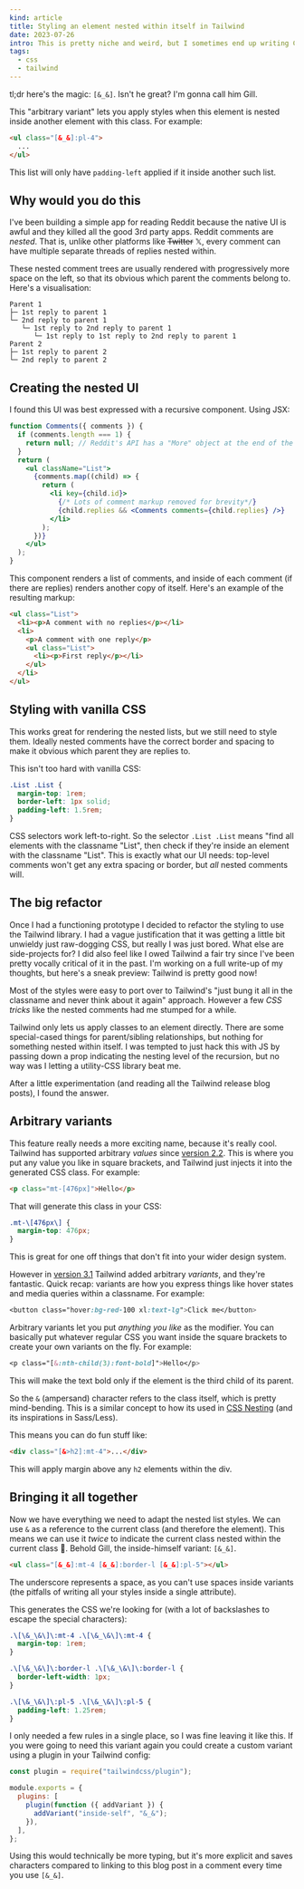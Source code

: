 ```yaml
---
kind: article
title: Styling an element nested within itself in Tailwind
date: 2023-07-26
intro: This is pretty niche and weird, but I sometimes end up writing CSS that needs to target an element nested inside an instance of itself. This is not obvious to do in Tailwind, so I thought I'd blog about it.
tags:
  - css
  - tailwind
---
```


tl;dr here's the magic: `[&_&]`. Isn't he great? I'm gonna call him Gill.

This "arbitrary variant" lets you apply styles when this element is nested inside another element with this class. For example:

```html
<ul class="[&_&]:pl-4">
  ...
</ul>
```

This list will only have `padding-left` applied if it inside another such list.

## Why would you do this

I've been building a simple app for reading Reddit because the native UI is awful and they killed all the good 3rd party apps. Reddit comments are _nested_. That is, unlike other platforms like ~~Twitter~~ 𝕏, every comment can have multiple separate threads of replies nested within.

These nested comment trees are usually rendered with progressively more space on the left, so that its obvious which parent the comments belong to. Here's a visualisation:

```
Parent 1
├─ 1st reply to parent 1
└─ 2nd reply to parent 1
   └─ 1st reply to 2nd reply to parent 1
      └─ 1st reply to 1st reply to 2nd reply to parent 1
Parent 2
├─ 1st reply to parent 2
└─ 2nd reply to parent 2
```

## Creating the nested UI

I found this UI was best expressed with a recursive component. Using JSX:

```jsx
function Comments({ comments }) {
  if (comments.length === 1) {
    return null; // Reddit's API has a "More" object at the end of the tree
  }
  return (
    <ul className="List">
      {comments.map((child) => {
        return (
          <li key={child.id}>
            {/* Lots of comment markup removed for brevity*/}
            {child.replies && <Comments comments={child.replies} />}
          </li>
        );
      })}
    </ul>
  );
}
```

This component renders a list of comments, and inside of each comment (if there are replies) renders another copy of itself. Here's an example of the resulting markup:

```html
<ul class="List">
  <li><p>A comment with no replies</p></li>
  <li>
    <p>A comment with one reply</p>
    <ul class="List">
      <li><p>First reply</p></li>
    </ul>
  </li>
</ul>
```

## Styling with vanilla CSS

This works great for rendering the nested lists, but we still need to style them. Ideally nested comments have the correct border and spacing to make it obvious which parent they are replies to.

This isn't too hard with vanilla CSS:

```css
.List .List {
  margin-top: 1rem;
  border-left: 1px solid;
  padding-left: 1.5rem;
}
```

CSS selectors work left-to-right. So the selector `.List .List` means "find all elements with the classname "List", then check if they're inside an element with the classname "List". This is exactly what our UI needs: top-level comments won't get any extra spacing or border, but _all_ nested comments will.

## The big refactor

Once I had a functioning prototype I decided to refactor the styling to use the Tailwind library. I had a vague justification that it was getting a little bit unwieldy just raw-dogging CSS, but really I was just bored. What else are side-projects for? I did also feel like I owed Tailwind a fair try since I've been pretty vocally critical of it in the past. I'm working on a full write-up of my thoughts, but here's a sneak preview: Tailwind is pretty good now!

Most of the styles were easy to port over to Tailwind's "just bung it all in the classname and never think about it again" approach. However a few _CSS tricks_ like the nested comments had me stumped for a while.

Tailwind only lets us apply classes to an element directly. There are some special-cased things for parent/sibling relationships, but nothing for something nested within itself. I was tempted to just hack this with JS by passing down a prop indicating the nesting level of the recursion, but no way was I letting a utility-CSS library beat me.

After a little experimentation (and reading all the Tailwind release blog posts), I found the answer.

## Arbitrary variants

This feature really needs a more exciting name, because it's really cool. Tailwind has supported arbitrary _values_ since [version 2.2](https://tailwindcss.com/blog/tailwindcss-2-2#extended-arbitrary-value-support). This is where you put any value you like in square brackets, and Tailwind just injects it into the generated CSS class. For example:

```html
<p class="mt-[476px]">Hello</p>
```

That will generate this class in your CSS:

```css
.mt-\[476px\] {
  margin-top: 476px;
}
```

This is great for one off things that don't fit into your wider design system.

However in [version 3.1](https://tailwindcss.com/blog/tailwindcss-v3-1#arbitrary-values-but-for-variants) Tailwind added arbitrary _variants_, and they're fantastic. Quick recap: variants are how you express things like hover states and media queries within a classname. For example:

```css
<button class="hover:bg-red-100 xl:text-lg">Click me</button>
```

Arbitrary variants let you put _anything you like_ as the modifier. You can basically put whatever regular CSS you want inside the square brackets to create your own variants on the fly. For example:

```css
<p class="[&:nth-child(3):font-bold]">Hello</p>
```

This will make the text bold only if the element is the third child of its parent.

So the `&` (ampersand) character refers to the class itself, which is pretty mind-bending. This is a similar concept to how its used in [CSS Nesting](https://www.w3.org/TR/css-nesting-1/) (and its inspirations in Sass/Less).

This means you can do fun stuff like:

```html
<div class="[&>h2]:mt-4">...</div>
```

This will apply margin above any `h2` elements within the div.

## Bringing it all together

Now we have everything we need to adapt the nested list styles. We can use `&` as a reference to the current class (and therefore the element). This means we can use it _twice_ to indicate the current class nested within the current class 🤯. Behold Gill, the inside-himself variant: `[&_&]`.

```html
<ul class="[&_&]:mt-4 [&_&]:border-l [&_&]:pl-5"></ul>
```

The underscore represents a space, as you can't use spaces inside variants (the pitfalls of writing all your styles inside a single attribute).

This generates the CSS we're looking for (with a lot of backslashes to escape the special characters):

```css
.\[\&_\&\]\:mt-4 .\[\&_\&\]\:mt-4 {
  margin-top: 1rem;
}

.\[\&_\&\]\:border-l .\[\&_\&\]\:border-l {
  border-left-width: 1px;
}

.\[\&_\&\]\:pl-5 .\[\&_\&\]\:pl-5 {
  padding-left: 1.25rem;
}
```

I only needed a few rules in a single place, so I was fine leaving it like this. If you were going to need this variant again you could create a custom variant using a plugin in your Tailwind config:

```js
const plugin = require("tailwindcss/plugin");

module.exports = {
  plugins: [
    plugin(function ({ addVariant }) {
      addVariant("inside-self", "&_&");
    }),
  ],
};
```

Using this would technically be more typing, but it's more explicit and saves characters compared to linking to this blog post in a comment every time you use `[&_&]`.
